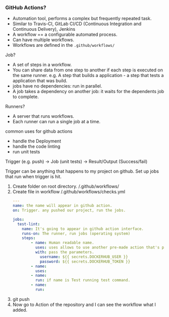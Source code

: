 ### GitHub Actions?
- Automation tool, performs a complex but frequently repeated task.
- Similar to Travis-CI, GitLab CI/CD (Continuous Integration and Continuous Delivery), Jenkins
- A workflow == a configurable automated process.
- Can have multiple workflows.
- Workflows are defined in the `.github/workflows/`

Job?
- A set of steps in a workflow.
- You can share data from one step to another if each step is executed on the same runner.
e.g. A step that builds a application - a step that tests a application that was build.
- jobs have no dependencies: run in parallel.
- A job takes a dependency on another job: it waits for the dependents job to complete.

Runners?
- A server that runs workflows.
- Each runner can run a single job at a time.

common uses for github actions
- handle the Deployment
- handle the code linting
- run unit tests

 Trigger (e.g. push) -> Job (unit tests) -> Result/Output (Success/fail)

 Trigger can be anything that happens to my project on github.
 Set up jobs that run when trigger is hit.

1. Create folder on root directory. /.github/workflows/
2. Create file in workflow /.github/workflows/checks.yml
    ```yml
    ---
    name: the name will appear in github action.
    on: Trigger. any pushed our project, run the jobs.

    jobs:
      test-lint:
        name: It's going to appear in github action interface.
        runs-on: The runner, run jobs (operating system)
        steps:
            - name: Human readable name.
              uses: uses allows to use another pre-made action that's provided in the Github action repository.
              with: pass the parameters.
                username: ${{ secrets.DOCKERHUB_USER }}
                password: ${{ secrets.DOCKERHUB_TOKEN }}
            - name:
              uses:
            - name:
              run: if name is Test running test command.
            - name:
              run:

    ```
3. git push
4. Now go to Action of the repository and I can see the workflow what I added.